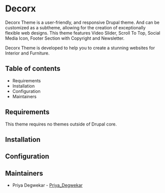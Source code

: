 # Decorx

Decorx Theme is a user-friendly, and responsive Drupal theme. And can be customized as a subtheme, allowing for the creation of exceptionally flexible web designs. This theme features Video Slider, Scroll To Top, Social Media Icon, Footer Section with Copyright and Newsletter.

Decorx Theme is developed to help you to create a stunning websites for Interior and Furniture.


## Table of contents

- Requirements
- Installation
- Configuration
- Maintainers


## Requirements

This theme requires no themes outside of Drupal core.


## Installation




## Configuration




## Maintainers

- Priya Degwekar - [Priya_Degwekar](https://www.drupal.org/u/Priya_Degwekar)